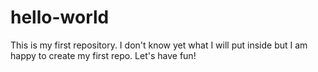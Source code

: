 # hello-world
This is my first repository. I don't know yet what I will put inside but I am happy to create my first repo. Let's have fun!

